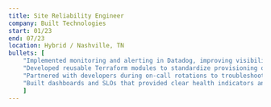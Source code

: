 ```yaml
---
title: Site Reliability Engineer
company: Built Technologies
start: 01/23
end: 07/23
location: Hybrid / Nashville, TN
bullets: [
    "Implemented monitoring and alerting in Datadog, improving visibility into production systems and enabling faster incident response",
    "Developed reusable Terraform modules to standardize provisioning of AWS, PagerDuty, and Datadog resources across multiple environments, reducing configuration drift",
    "Partnered with developers during on-call rotations to troubleshoot and resolve infrastructure issues, ensuring critical services met SLA commitments",
    "Built dashboards and SLOs that provided clear health indicators and guided ongoing reliability initiatives"
    ]
---
```

